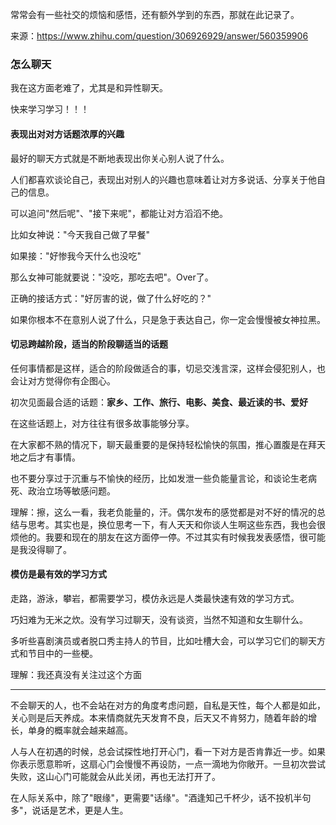 常常会有一些社交的烦恼和感悟，还有额外学到的东西，那就在此记录了。



来源：https://www.zhihu.com/question/306926929/answer/560359906



### 怎么聊天

我在这方面老难了，尤其是和异性聊天。

快来学习学习！！！



#### 表现出对对方话题浓厚的兴趣

最好的聊天方式就是不断地表现出你关心别人说了什么。

人们都喜欢谈论自己，表现出对别人的兴趣也意味着让对方多说话、分享关于他自己的信息。

可以追问"然后呢"、"接下来呢"，都能让对方滔滔不绝。



比如女神说："今天我自己做了早餐"

如果接："好惨我今天什么也没吃"

那么女神可能就要说："没吃，那吃去吧"。Over了。

正确的接话方式："好厉害的说，做了什么好吃的？"



如果你根本不在意别人说了什么，只是急于表达自己，你一定会慢慢被女神拉黑。



#### 切忌跨越阶段，适当的阶段聊适当的话题

任何事情都是这样，适合的阶段做适合的事，切忌交浅言深，这样会侵犯别人，也会让对方觉得你有企图心。

初次见面最合适的话题：**家乡、工作、旅行、电影、美食、最近读的书、爱好**

在这些话题上，对方往往有很多故事能够分享。



在大家都不熟的情况下，聊天最重要的是保持轻松愉快的氛围，推心置腹是在拜天地之后才有事情。

也不要分享过于沉重与不愉快的经历，比如发泄一些负能量言论，和谈论生老病死、政治立场等敏感问题。

理解：擦，这么一看，我老负能量的，汗。偶尔发布的感觉都是对不好的情况的总结与思考。其实也是，换位思考一下，有人天天和你谈人生啊这些东西，我也会很烦他的。我要和现在的朋友在这方面停一停。不过其实有时候我发表感悟，很可能是我没得聊了。



#### 模仿是最有效的学习方式

走路，游泳，攀岩，都需要学习，模仿永远是人类最快速有效的学习方式。

巧妇难为无米之炊。没有学习过聊天，没有谈资，当然不知道和女生聊什么。

多听些喜剧演员或者脱口秀主持人的节目，比如吐槽大会，可以学习它们的聊天方式和节目中的一些梗。

理解：我还真没有关注过这个方面



---

不会聊天的人，也不会站在对方的角度考虑问题，自私是天性，每个人都是如此，关心则是后天养成。本来情商就先天发育不良，后天又不肯努力，随着年龄的增长，单身的概率就会越来越高。

人与人在初遇的时候，总会试探性地打开心门，看一下对方是否肯靠近一步。如果你表示愿意聆听，这扇心门会慢慢不再设防，一点一滴地为你敞开。一旦初次尝试失败，这山心门可能就会从此关闭，再也无法打开了。

在人际关系中，除了"眼缘"，更需要"话缘"。"酒逢知己千杯少，话不投机半句多"，说话是艺术，更是人生。






